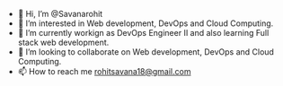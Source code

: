 - 👋 Hi, I’m @Savanarohit
- 👀 I’m interested in Web development, DevOps and Cloud Computing.
- 🌱 I’m currently workign as DevOps Engineer II and also learning Full stack web development.
- 💞️ I’m looking to collaborate on Web development, DevOps and Cloud Computing.
- 📫 How to reach me rohitsavana18@gmail.com

<!---
Savanarohit/Savanarohit is a ✨ special ✨ repository because its `README.md` (this file) appears on your GitHub profile.
You can click the Preview link to take a look at your changes.
--->


